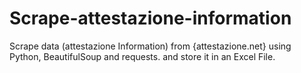 # Scrape-attestazione-information
Scrape data (attestazione Information) from {attestazione.net} using Python, BeautifulSoup and requests. and store it in an Excel File.
